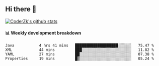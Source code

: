 ## Hi there 👋

[![CoderZk's github stats](https://github-readme-stats.vercel.app/api?username=zhoukuo123&show_icons=true&count_private=true)](https://github.com/anuraghazra/github-readme-stats)

#### :bar_chart: Weekly development breakdown

<!--START_SECTION:waka-->
```text
Java           4 hrs 41 mins   ███████████████████░░░░░░   75.47 % 
XML            44 mins         ███░░░░░░░░░░░░░░░░░░░░░░   11.82 % 
YAML           27 mins         ██░░░░░░░░░░░░░░░░░░░░░░░   07.38 % 
Properties     19 mins         █▒░░░░░░░░░░░░░░░░░░░░░░░   05.24 % 
```
<!--END_SECTION:waka-->
